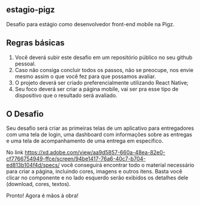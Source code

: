 ## estagio-pigz
Desafio para estágio como desenvolvedor front-end mobile na Pigz. 

## Regras básicas
1. Você deverá subir este desafio em um repositório público no seu github pessoal.
2. Caso não consiga concluir todos os passos, não se preocupe, nos envie mesmo assim o que você fez para que possamos avaliar.
3. O projeto deverá ser criado preferencialmente utilizando React Native;
4. Seu foco deverá ser criar a página mobile, vai ser pra esse tipo de dispositivo que o resultado será avaliado.

## O Desafio
Seu desafio será criar as primeiras telas de um aplicativo para entregadores com uma tela de login, uma dashboard com informações sobre as entregas e uma tela de acompanhamento de uma entrega em específico.

No link https://xd.adobe.com/view/aa9d5857-660a-48ea-82e0-cf7766754949-ffce/screen/94be1417-76a6-40c7-b704-ed813b104f4d/specs/ você conseguirá encontrar todo o material necessário para criar a página, incluindo cores, imagens e outros itens. Basta você clicar no componente e no lado esquerdo serão exibidos os detalhes dele (download, cores, textos).


Pronto! Agora é mãos à obra!
